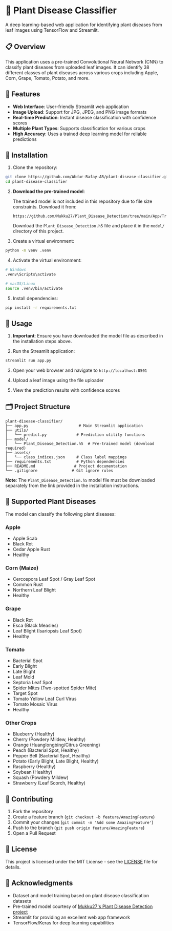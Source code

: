 # 🌿 Plant Disease Classifier

A deep learning-based web application for identifying plant diseases from leaf images using TensorFlow and Streamlit.

## 📋 Overview

This application uses a pre-trained Convolutional Neural Network (CNN) to classify plant diseases from uploaded leaf images. It can identify 38 different classes of plant diseases across various crops including Apple, Corn, Grape, Tomato, Potato, and more.

## 🚀 Features

- **Web Interface**: User-friendly Streamlit web application
- **Image Upload**: Support for JPG, JPEG, and PNG image formats
- **Real-time Prediction**: Instant disease classification with confidence scores
- **Multiple Plant Types**: Supports classification for various crops
- **High Accuracy**: Uses a trained deep learning model for reliable predictions

## 🔧 Installation

1. Clone the repository:
```bash
git clone https://github.com/Abdur-Rafay-AR/plant-disease-classifier.git
cd plant-disease-classifier
```

2. **Download the pre-trained model**:
   
   The trained model is not included in this repository due to file size constraints. Download it from:
   ```
   https://github.com/Mukku27/Plant_Disease_Detection/tree/main/App/Trained_model
   ```
   
   Download the `Plant_Disease_Detection.h5` file and place it in the `model/` directory of this project.

3. Create a virtual environment:
```bash
python -m venv .venv
```

4. Activate the virtual environment:
```bash
# Windows
.venv\Scripts\activate

# macOS/Linux
source .venv/bin/activate
```

5. Install dependencies:
```bash
pip install -r requirements.txt
```

## 📖 Usage

1. **Important**: Ensure you have downloaded the model file as described in the installation steps above.

2. Run the Streamlit application:
```bash
streamlit run app.py
```

3. Open your web browser and navigate to `http://localhost:8501`

4. Upload a leaf image using the file uploader

5. View the prediction results with confidence scores

## 🗂️ Project Structure

```
plant-disease-classifier/
├── app.py                      # Main Streamlit application
├── utils/
│   └── predict.py             # Prediction utility functions
├── model/
│   └── Plant_Disease_Detection.h5  # Pre-trained model (download required)
├── assets/
│   └── class_indices.json     # Class label mappings
├── requirements.txt           # Python dependencies
├── README.md                 # Project documentation
└── .gitignore               # Git ignore rules
```

**Note**: The `Plant_Disease_Detection.h5` model file must be downloaded separately from the link provided in the installation instructions.

## 🎯 Supported Plant Diseases

The model can classify the following plant diseases:

### Apple
- Apple Scab
- Black Rot
- Cedar Apple Rust
- Healthy

### Corn (Maize)
- Cercospora Leaf Spot / Gray Leaf Spot
- Common Rust
- Northern Leaf Blight
- Healthy

### Grape
- Black Rot
- Esca (Black Measles)
- Leaf Blight (Isariopsis Leaf Spot)
- Healthy

### Tomato
- Bacterial Spot
- Early Blight
- Late Blight
- Leaf Mold
- Septoria Leaf Spot
- Spider Mites (Two-spotted Spider Mite)
- Target Spot
- Tomato Yellow Leaf Curl Virus
- Tomato Mosaic Virus
- Healthy

### Other Crops
- Blueberry (Healthy)
- Cherry (Powdery Mildew, Healthy)
- Orange (Huanglongbing/Citrus Greening)
- Peach (Bacterial Spot, Healthy)
- Pepper Bell (Bacterial Spot, Healthy)
- Potato (Early Blight, Late Blight, Healthy)
- Raspberry (Healthy)
- Soybean (Healthy)
- Squash (Powdery Mildew)
- Strawberry (Leaf Scorch, Healthy)

## 🤝 Contributing

1. Fork the repository
2. Create a feature branch (`git checkout -b feature/AmazingFeature`)
3. Commit your changes (`git commit -m 'Add some AmazingFeature'`)
4. Push to the branch (`git push origin feature/AmazingFeature`)
5. Open a Pull Request

## 📄 License

This project is licensed under the MIT License - see the [LICENSE](LICENSE) file for details.

## 🙏 Acknowledgments

- Dataset and model training based on plant disease classification datasets
- Pre-trained model courtesy of [Mukku27's Plant Disease Detection project](https://github.com/Mukku27/Plant_Disease_Detection)
- Streamlit for providing an excellent web app framework
- TensorFlow/Keras for deep learning capabilities

